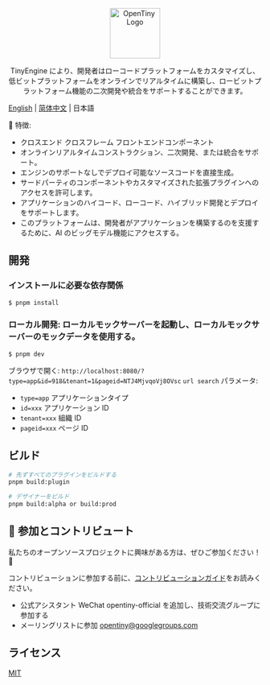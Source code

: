 <p align="center">
  <a href="https://opentiny.design/tiny-engine" target="_blank" rel="noopener noreferrer">
    <img alt="OpenTiny Logo" src="logo.svg" height="100" style="max-width:100%;">
  </a>
</p>

<p align="center">TinyEngine により、開発者はローコードプラットフォームをカスタマイズし、低ビットプラットフォームをオンラインでリアルタイムに構築し、ロービットプラットフォーム機能の二次開発や統合をサポートすることができます。</p>

[English](README.md) | [简体中文](README.zh-CN.md) | 日本語

🌈 特徴:

- クロスエンド クロスフレーム フロントエンドコンポーネント
- オンラインリアルタイムコンストラクション、二次開発、または統合をサポート。
- エンジンのサポートなしでデプロイ可能なソースコードを直接生成。
- サードパーティのコンポーネントやカスタマイズされた拡張プラグインへのアクセスを許可します。
- アプリケーションのハイコード、ローコード、ハイブリッド開発とデプロイをサポートします。
- このプラットフォームは、開発者がアプリケーションを構築するのを支援するために、AI のビッグモデル機能にアクセスする。

## 開発

### インストールに必要な依存関係

```sh
$ pnpm install
```

### ローカル開発: ローカルモックサーバーを起動し、ローカルモックサーバーのモックデータを使用する。

```sh
$ pnpm dev
```

ブラウザで開く: `http://localhost:8080/?type=app&id=918&tenant=1&pageid=NTJ4MjvqoVj8OVsc`
`url search` パラメータ:

- `type=app` アプリケーションタイプ
- `id=xxx` アプリケーション ID
- `tenant=xxx` 組織 ID
- `pageid=xxx` ページ ID

## ビルド

```sh
# 先ずすべてのプラグインをビルドする
pnpm build:plugin

# デザイナーをビルド
pnpm build:alpha or build:prod

```

## 🤝 参加とコントリビュート

私たちのオープンソースプロジェクトに興味がある方は、ぜひご参加ください！ 🎉

コントリビューションに参加する前に、[コントリビューションガイド](CONTRIBUTING.ja-JP.md)をお読みください。

- 公式アシスタント WeChat opentiny-official を追加し、技術交流グループに参加する
- メーリングリストに参加 opentiny@googlegroups.com

## ライセンス

[MIT](LICENSE)
